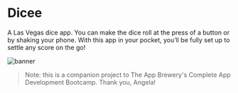 # Dicee

A Las Vegas dice app. You can make the diсe roll at the press of a button or by shaking your phone. With this app in your pocket, you’ll be fully set up to settle any score on the go!

![banner](Screenshot.png)

>Note: this is a companion project to The App Brewery's Complete App Development Bootcamp. Thank you, Angela!